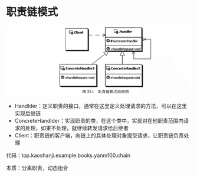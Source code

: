 #   职责链模式

![20180725007](images/20180725007.png)

-   Handlder：定义职责的接口，通常在这里定义处理请求的方法，可以在这里实现后继链
-   ConcreteHandlder：实现职责的类，在这个类中，实现对在他职责范围内请求的处理，如果不处理，就继续转发请求给后继者
-   Client：职责链的客户端，向链上的具体处理对象提交请求，让职责链负责处理

代码：top.kaoshanji.example.books.yanm100.chain

本质：分离职责，动态组合


